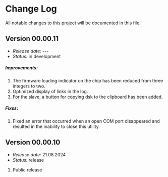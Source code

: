 # Change Log
All notable changes to this project will be documented in this file.

## Version 00.00.11
- *Release date:* ---
- *Status:* in development

##### Improvements:
1. The firmware loading indicator on the chip has been reduced from three integers to two.
2. Optimized display of links in the log.
3. For the slave, a button for copying dsk to the clipboard has been added.

##### Fixes:
1. Fixed an error that occurred when an open COM port disappeared and resulted in the inability to close this utility.


## Version 00.00.10
- *Release date:* 21.08.2024
- *Status:* release

1. Public release